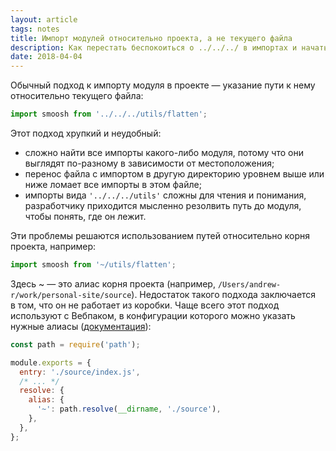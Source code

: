 ```yaml
---
layout: article
tags: notes
title: Импорт модулей относительно проекта, а не текущего файла
description: Как перестать беспокоиться о ../../../ в импортах и начать жить
date: 2018-04-04
---
```

Обычный подход к импорту модуля в проекте — указание пути к нему относительно текущего файла:


```js
import smoosh from '../../../utils/flatten';
```

Этот подход хрупкий и неудобный:

* сложно найти все импорты какого-либо модуля, потому что они выглядят по-разному в зависимости от местоположения;
* перенос файла с импортом в другую директорию уровнем выше или ниже ломает все импорты в этом файле;
* импорты вида `'../../../utils'` сложны для чтения и понимания, разработчику приходится мысленно резолвить путь до модуля, чтобы понять, где он лежит.

Эти проблемы решаются использованием путей относительно корня проекта, например:

```js
import smoosh from '~/utils/flatten';
```

Здесь ~ — это алиас корня проекта (например, `/Users/andrew-r/work/personal-site/source`). Недостаток такого подхода заключается в том, что он не работает из коробки. Чаще всего этот подход используют с Вебпаком, в конфигурации которого можно указать нужные алиасы ([документация](https://webpack.js.org/configuration/resolve/#resolve-alias)):

```js
const path = require('path');

module.exports = {
  entry: './source/index.js',
  /* ... */
  resolve: {
    alias: {
      '~': path.resolve(__dirname, './source'),
    },
  },
};
```
